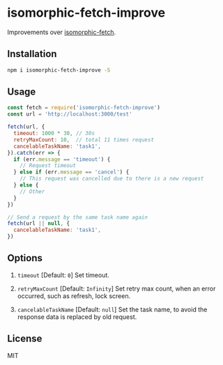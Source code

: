 isomorphic-fetch-improve
===

Improvements over [isomorphic-fetch](https://github.com/matthew-andrews/isomorphic-fetch).

Installation
---

```sh
npm i isomorphic-fetch-improve -S
```

Usage
---
```js
const fetch = require('isomorphic-fetch-improve')
const url = 'http://localhost:3000/test'

fetch(url, {
  timeout: 1000 * 30, // 30s
  retryMaxCount: 10,  // total 11 times request
  cancelableTaskName: 'task1',
}).catch(err => {
  if (err.message == 'timeout') {
    // Request timeout
  } else if (err.message == 'cancel') {
    // This request was cancelled due to there is a new request
  } else {
    // Other
  }
})

// Send a request by the same task name again
fetch(url || null, {
  cancelableTaskName: 'task1',
})
```

Options
---

1. `timeout` [Default: `0`] Set timeout.

1. `retryMaxCount` [Default: `Infinity`] Set retry max count, when an error occurred, such as refresh, lock screen.

1. `cancelableTaskName` [Default: `null`] Set the task name, to avoid the response data is replaced by old request.

License
---

MIT
